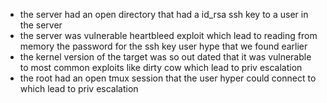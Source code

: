 - the server had an open directory that had a id_rsa ssh key to a user in the server
- the server was vulnerable heartbleed exploit which lead to reading from memory the password for the ssh key user hype that we found earlier
- the kernel version of the target was so out dated that it was vulnerable to most common exploits like dirty cow which lead to priv escalation 
- the root had an open tmux session that the user hyper could connect to which lead to priv escalation 